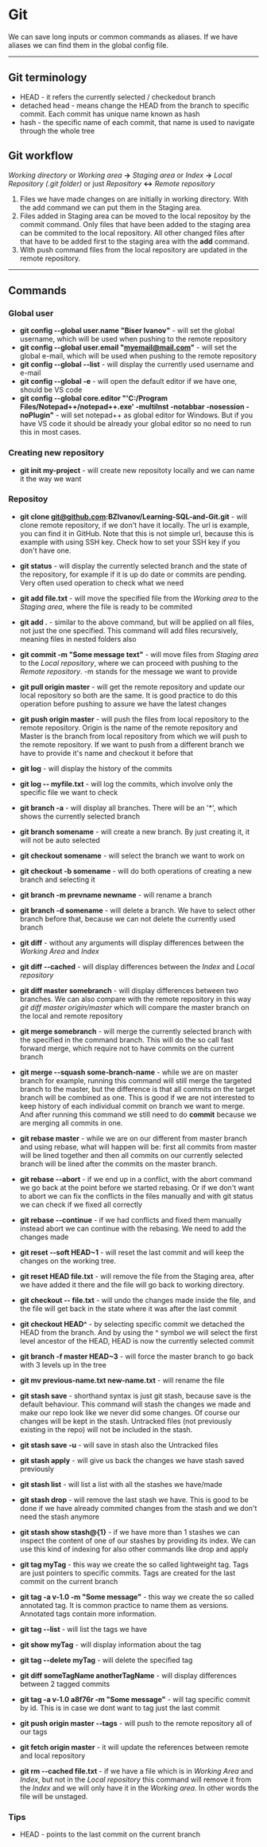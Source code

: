 # Git

We can save long inputs or common commands as aliases. If we have aliases we can find them in the global config file.

---

## Git terminology

- HEAD - it refers the currently selected / checkedout branch
- detached head - means change the HEAD from the branch to specific commit. Each commit has unique name known as hash
- hash - the specific name of each commit, that name is used to navigate through the whole tree

## Git workflow

_Working directory_ or _Working area_ **->** _Staging area_ or _Index_ **->** _Local Repository (.git folder)_ or just _Repository_ **<->** _Remote repository_

1. Files we have made changes on are initially in working directory. With the add command we can put them in the Staging area.
2. Files added in Staging area can be moved to the local repositoy by the commit command. Only files that have been added to the staging area can be commited to the local repository. All other changed files after that have to be added first to the staging area with the **add** command.
3. With push command files from the local repository are updated in the remote repository.

---

## Commands

### Global user

- **git config --global user.name "Biser Ivanov"** - will set the global username, which will be used when pushing to the remote repository
- **git config --global user.email "myemail@mail.com"** - will set the global e-mail, which will be used when pushing to the remote repository
- **git config --global --list** - will display the currently used username and e-mail
- **git config --global -e** - will open the default editor if we have one, should be VS code
- **git config --global core.editor "'C:/Program Files/Notepad++/notepad++.exe' -multiInst -notabbar -nosession -noPlugin"** - will set notepad++ as global editor for Windows. But if you have VS code it should be already your global editor so no need to run this in most cases.

### Creating new repository

- **git init my-project** - will create new repositoty locally and we can name it the way we want

### Repositoy

- **git clone git@github.com:BZIvanov/Learning-SQL-and-Git.git** - will clone remote repository, if we don't have it locally. The url is example, you can find it in GitHub. Note that this is not simple url, because this is example with using SSH key. Check how to set your SSH key if you don't have one.
- **git status** - will display the currently selected branch and the state of the repository, for example if it is up do date or commits are pending. Very often used operation to check what we need
- **git add file.txt** - will move the specified file from the _Working area_ to the _Staging area_, where the file is ready to be commited
- **git add .** - similar to the above command, but will be applied on all files, not just the one specified. This command will add files recursively, meaning files in nested folders also
- **git commit -m "Some message text"** - will move files from _Staging area_ to the _Local repository_, where we can proceed with pushing to the _Remote repository_. -m stands for the message we want to provide
- **git pull origin master** - will get the remote repository and update our local repository so both are the same. It is good practice to do this operation before pushing to assure we have the latest changes
- **git push origin master** - will push the files from local repository to the remote repository. Origin is the name of the remote repository and Master is the branch from local repository from which we will push to the remote repository. If we want to push from a different branch we have to provide it's name and checkout it before that
- **git log** - will display the history of the commits
- **git log -- myfile.txt** - will log the commits, which involve only the specific file we want to check

- **git branch -a** - will display all branches. There will be an '\*', which shows the currently selected branch
- **git branch somename** - will create a new branch. By just creating it, it will not be auto selected
- **git checkout somename** - will select the branch we want to work on
- **git checkout -b somename** - will do both operations of creating a new branch and selecting it
- **git branch -m prevname newname** - will rename a branch
- **git branch -d somename** - will delete a branch. We have to select other branch before that, because we can not delete the currently used branch
- **git diff** - without any arguments will display differences between the _Working Area_ and _Index_
- **git diff --cached** - will display differences between the _Index_ and _Local repository_
- **git diff master somebranch** - will display differences between two branches. We can also compare with the remote repository in this way _git diff master origin/master_ which will compare the master branch on the local and remote repository

- **git merge somebranch** - will merge the currently selected branch with the specified in the command branch. This will do the so call fast forward merge, which require not to have commits on the current branch
- **git merge --squash some-branch-name** - while we are on master branch for example, running this command will still merge the targeted branch to the master, but the difference is that all commits on the target branch will be combined as one. This is good if we are not interested to keep history of each individual commit on branch we want to merge. And after running this command we still need to do **commit** because we are merging all commits in one.

- **git rebase master** - while we are on our different from master branch and using rebase, what will happen will be: first all commits from master will be lined together and then all commits on our currently selected branch will be lined after the commits on the master branch.
- **git rebase --abort** - if we end up in a conflict, with the abort command we go back at the point before we started rebasing. Or if we don't want to abort we can fix the conflicts in the files manually and with git status we can check if we fixed all correctly
- **git rebase --continue** - if we had conflicts and fixed them manually instead abort we can continue with the rebasing. We need to add the changes made

- **git reset --soft HEAD~1** - will reset the last commit and will keep the changes on the working tree.
- **git reset HEAD file.txt** - will remove the file from the Staging area, after we have added it there and the file will go back to working directory.
- **git checkout -- file.txt** - will undo the changes made inside the file, and the file will get back in the state where it was after the last commit
- **git checkout HEAD^** - by selecting specific commit we detached the HEAD from the branch. And by using the ^ symbol we will select the first level ancestor of the HEAD, HEAD is now the currently selected commit
- **git branch -f master HEAD~3** - will force the master branch to go back with 3 levels up in the tree

- **git mv previous-name.txt new-name.txt** - will rename the file

- **git stash save** - shorthand syntax is just git stash, because save is the default behaviour. This command will stash the changes we made and make our repo look like we never did some changes. Of course our changes will be kept in the stash. Untracked files (not previously existing in the repo) will not be included in the stash.
- **git stash save -u** - will save in stash also the Untracked files
- **git stash apply** - will give us back the changes we have stash saved previously
- **git stash list** - will list a list with all the stashes we have/made
- **git stash drop** - will remove the last stash we have. This is good to be done if we have already commited changes from the stash and we don't need the stash anymore
- **git stash show stash@{1}** - if we have more than 1 stashes we can inspect the content of one of our stashes by providing its index. We can use this kind of indexing for also other commands like drop and apply

- **git tag myTag** - this way we create the so called lightweight tag. Tags are just pointers to specific commits. Tags are created for the last commit on the current branch
- **git tag -a v-1.0 -m "Some message"** - this way we create the so called annotated tag. It is common practice to name them as versions. Annotated tags contain more information.
- **git tag --list** - will list the tags we have
- **git show myTag** - will display information about the tag
- **git tag --delete myTag** - will delete the specified tag
- **git diff someTagName anotherTagName** - will display differences between 2 tagged commits
- **git tag -a v-1.0 a8f76r -m "Some message"** - will tag specific commit by id. This is in case we dont want to tag just the last commit
- **git push origin master --tags** - will push to the remote repository all of our tags

- **git fetch origin master** - it will update the references between remote and local repository

- **git rm --cached file.txt** - if we have a file which is in _Working Area_ and _Index_, but not in the _Local repository_ this command will remove it from the _Index_ and we will only have it in the _Working area_. In other words the file will be unstaged.

### Tips

- HEAD - points to the last commit on the current branch
